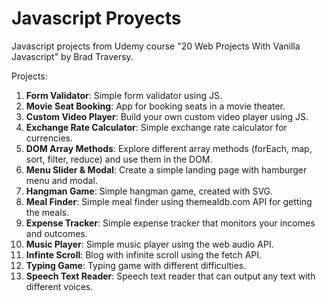 # Javascript Proyects

Javascript projects from Udemy course "20 Web Projects With Vanilla Javascript" by Brad Traversy.

Projects:
1. **Form Validator**: Simple form validator using JS.
2. **Movie Seat Booking**: App for booking seats in a movie theater.
3. **Custom Video Player**: Build your own custom video player using JS.
4. **Exchange Rate Calculator**: Simple exchange rate calculator for currencies.
5. **DOM Array Methods**: Explore different array methods (forEach, map, sort, filter, reduce) and use them in the DOM.
6. **Menu Slider & Modal**: Create a simple landing page with hamburger menu and modal.
7. **Hangman Game**: Simple hangman game, created with SVG.
8. **Meal Finder**: Simple meal finder using themealdb.com API for getting the meals.
9. **Expense Tracker**: Simple expense tracker that monitors your incomes and outcomes.
10. **Music Player**: Simple music player using the web audio API.
11. **Infinte Scroll**: Blog with infinite scroll using the fetch API.
12. **Typing Game**: Typing game with different difficulties.
13. **Speech Text Reader**: Speech text reader that can output any text with different voices.
